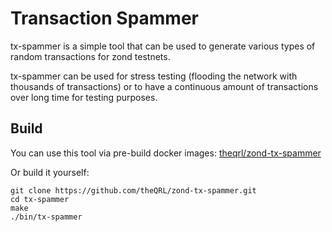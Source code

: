 <h1>Transaction Spammer</h1>

tx-spammer is a simple tool that can be used to generate various types of random transactions for zond testnets.

tx-spammer can be used for stress testing (flooding the network with thousands of transactions) or to have a continuous amount of transactions over long time for testing purposes.

## Build

You can use this tool via pre-build docker images: [theqrl/zond-tx-spammer](https://hub.docker.com/r/theqrl/zond-tx-spammer)

Or build it yourself:

```
git clone https://github.com/theQRL/zond-tx-spammer.git
cd tx-spammer
make
./bin/tx-spammer
```